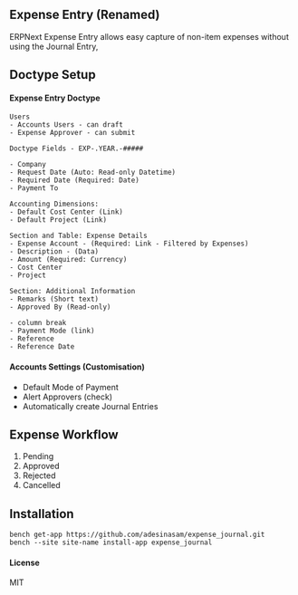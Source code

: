 ## Expense Entry (Renamed)

ERPNext Expense Entry allows easy capture of non-item expenses without using the Journal Entry,

## Doctype Setup
#### Expense Entry Doctype
```
Users
- Accounts Users - can draft
- Expense Approver - can submit

Doctype Fields - EXP-.YEAR.-#####

- Company
- Request Date (Auto: Read-only Datetime)
- Required Date (Required: Date)
- Payment To

Accounting Dimensions:
- Default Cost Center (Link)
- Default Project (Link)

Section and Table: Expense Details
- Expense Account - (Required: Link - Filtered by Expenses)
- Description - (Data)
- Amount (Required: Currency)
- Cost Center
- Project

Section: Additional Information
- Remarks (Short text)
- Approved By (Read-only)

- column break
- Payment Mode (link)
- Reference
- Reference Date
```

#### Accounts Settings (Customisation)
- Default Mode of Payment
- Alert Approvers (check)
- Automatically create Journal Entries


## Expense Workflow
1. Pending
2. Approved
3. Rejected
4. Cancelled

## Installation

```
bench get-app https://github.com/adesinasam/expense_journal.git
bench --site site-name install-app expense_journal
```


#### License

MIT
